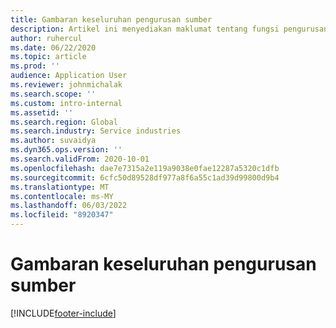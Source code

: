```yaml
---
title: Gambaran keseluruhan pengurusan sumber
description: Artikel ini menyediakan maklumat tentang fungsi pengurusan sumber dalam operasi Dynamics 365 Project.
author: ruhercul
ms.date: 06/22/2020
ms.topic: article
ms.prod: ''
audience: Application User
ms.reviewer: johnmichalak
ms.search.scope: ''
ms.custom: intro-internal
ms.assetid: ''
ms.search.region: Global
ms.search.industry: Service industries
ms.author: suvaidya
ms.dyn365.ops.version: ''
ms.search.validFrom: 2020-10-01
ms.openlocfilehash: dae7e7315a2e119a9038e0fae12287a5320c1dfb
ms.sourcegitcommit: 6cfc50d89528df977a8f6a55c1ad39d99800d9b4
ms.translationtype: MT
ms.contentlocale: ms-MY
ms.lasthandoff: 06/03/2022
ms.locfileid: "8920347"
---
```

# <a name="resource-management-overview"></a>Gambaran keseluruhan pengurusan sumber


[!INCLUDE[footer-include](../includes/footer-banner.md)]